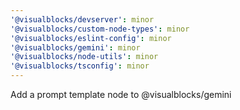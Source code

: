 ```yaml
---
'@visualblocks/devserver': minor
'@visualblocks/custom-node-types': minor
'@visualblocks/eslint-config': minor
'@visualblocks/gemini': minor
'@visualblocks/node-utils': minor
'@visualblocks/tsconfig': minor
---
```


Add a prompt template node to @visualblocks/gemini
